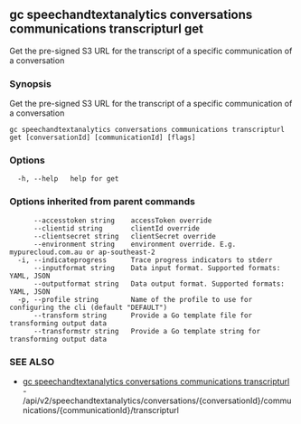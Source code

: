 ## gc speechandtextanalytics conversations communications transcripturl get

Get the pre-signed S3 URL for the transcript of a specific communication of a conversation

### Synopsis

Get the pre-signed S3 URL for the transcript of a specific communication of a conversation

```
gc speechandtextanalytics conversations communications transcripturl get [conversationId] [communicationId] [flags]
```

### Options

```
  -h, --help   help for get
```

### Options inherited from parent commands

```
      --accesstoken string    accessToken override
      --clientid string       clientId override
      --clientsecret string   clientSecret override
      --environment string    environment override. E.g. mypurecloud.com.au or ap-southeast-2
  -i, --indicateprogress      Trace progress indicators to stderr
      --inputformat string    Data input format. Supported formats: YAML, JSON
      --outputformat string   Data output format. Supported formats: YAML, JSON
  -p, --profile string        Name of the profile to use for configuring the cli (default "DEFAULT")
      --transform string      Provide a Go template file for transforming output data
      --transformstr string   Provide a Go template string for transforming output data
```

### SEE ALSO

* [gc speechandtextanalytics conversations communications transcripturl](gc_speechandtextanalytics_conversations_communications_transcripturl.html)	 - /api/v2/speechandtextanalytics/conversations/{conversationId}/communications/{communicationId}/transcripturl


